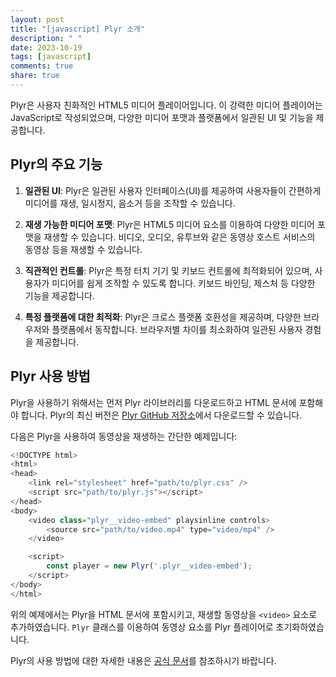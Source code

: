 ```yaml
---
layout: post
title: "[javascript] Plyr 소개"
description: " "
date: 2023-10-19
tags: [javascript]
comments: true
share: true
---
```


Plyr은 사용자 친화적인 HTML5 미디어 플레이어입니다. 이 강력한 미디어 플레이어는 JavaScript로 작성되었으며, 다양한 미디어 포맷과 플랫폼에서 일관된 UI 및 기능을 제공합니다.

## Plyr의 주요 기능

1. **일관된 UI**: Plyr은 일관된 사용자 인터페이스(UI)를 제공하여 사용자들이 간편하게 미디어를 재생, 일시정지, 음소거 등을 조작할 수 있습니다.

2. **재생 가능한 미디어 포맷**: Plyr은 HTML5 미디어 요소를 이용하여 다양한 미디어 포맷을 재생할 수 있습니다. 비디오, 오디오, 유투브와 같은 동영상 호스트 서비스의 동영상 등을 재생할 수 있습니다.

3. **직관적인 컨트롤**: Plyr은 특정 터치 기기 및 키보드 컨트롤에 최적화되어 있으며, 사용자가 미디어를 쉽게 조작할 수 있도록 합니다. 키보드 바인딩, 제스처 등 다양한 기능을 제공합니다.

4. **특정 플랫폼에 대한 최적화**: Plyr은 크로스 플랫폼 호환성을 제공하며, 다양한 브라우저와 플랫폼에서 동작합니다. 브라우저별 차이를 최소화하여 일관된 사용자 경험을 제공합니다.

## Plyr 사용 방법

Plyr을 사용하기 위해서는 먼저 Plyr 라이브러리를 다운로드하고 HTML 문서에 포함해야 합니다. Plyr의 최신 버전은 [Plyr GitHub 저장소](https://github.com/sampotts/plyr)에서 다운로드할 수 있습니다.

다음은 Plyr을 사용하여 동영상을 재생하는 간단한 예제입니다:

```javascript
<!DOCTYPE html>
<html>
<head>
    <link rel="stylesheet" href="path/to/plyr.css" />
    <script src="path/to/plyr.js"></script>
</head>
<body>
    <video class="plyr__video-embed" playsinline controls>
        <source src="path/to/video.mp4" type="video/mp4" />
    </video>

    <script>
        const player = new Plyr('.plyr__video-embed');
    </script>
</body>
</html>
```

위의 예제에서는 Plyr을 HTML 문서에 포함시키고, 재생할 동영상을 `<video>` 요소로 추가하였습니다. `Plyr` 클래스를 이용하여 동영상 요소를 Plyr 플레이어로 초기화하였습니다.

Plyr의 사용 방법에 대한 자세한 내용은 [공식 문서](https://plyr.io)를 참조하시기 바랍니다.